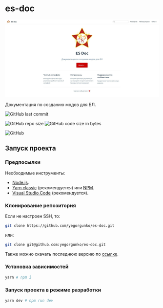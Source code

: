 # es-doc

![Главная страница](.github/preview.jpg)

Документация по созданию модов для БЛ.

![GitHub last commit](https://img.shields.io/github/last-commit/yegorgunko/es-doc?style=for-the-badge)

![GitHub repo size](https://img.shields.io/github/repo-size/yegorgunko/es-doc?style=for-the-badge)
![GitHub code size in bytes](https://img.shields.io/github/languages/code-size/yegorgunko/es-doc?style=for-the-badge)

![GitHub](https://img.shields.io/github/license/yegorgunko/es-doc?style=for-the-badge)

## Запуск проекта

### Предпосылки

Необходимые инструменты:

- [Node.js](https://nodejs.org/).
- [Yarn classic](https://classic.yarnpkg.com/) (рекомендуется) или [NPM](https://www.npmjs.com/).
- [Visual Studio Code](https://code.visualstudio.com/) (рекомендуется).

### Клонирование репозитория

Если не настроен SSH, то:

```bash
git clone https://github.com/yegorgunko/es-doc.git
```

или:

```bash
git clone git@github.com:yegorgunko/es-doc.git
```

Также можно скачать последнюю версию по [ссылке](https://github.com/yegorgunko/es-doc/archive/refs/heads/master.zip).

### Установка зависимостей

```bash
yarn # npm i
```

### Запуск проекта в режиме разработки

```bash
yarn dev # npm run dev
```
